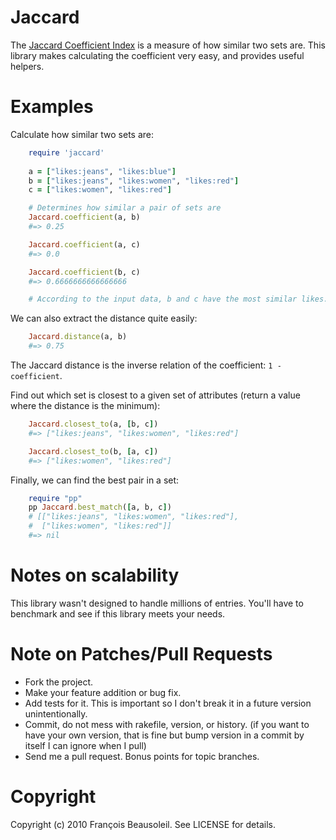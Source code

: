 Jaccard
=======

The [Jaccard Coefficient Index][1] is a measure of how similar two sets are. This library makes calculating the coefficient very easy, and provides useful helpers.

Examples
========

Calculate how similar two sets are:

```ruby
    require 'jaccard'
    
    a = ["likes:jeans", "likes:blue"]
    b = ["likes:jeans", "likes:women", "likes:red"]
    c = ["likes:women", "likes:red"]

    # Determines how similar a pair of sets are
    Jaccard.coefficient(a, b)
    #=> 0.25

    Jaccard.coefficient(a, c)
    #=> 0.0

    Jaccard.coefficient(b, c)
    #=> 0.6666666666666666

    # According to the input data, b and c have the most similar likes.
```

We can also extract the distance quite easily:

```ruby
    Jaccard.distance(a, b)
    #=> 0.75
```

The Jaccard distance is the inverse relation of the coefficient: `1 - coefficient`.

Find out which set is closest to a given set of attributes (return a value where the distance is the minimum):

```ruby
    Jaccard.closest_to(a, [b, c])
    #=> ["likes:jeans", "likes:women", "likes:red"]

    Jaccard.closest_to(b, [a, c])
    #=> ["likes:women", "likes:red"]
```

Finally, we can find the best pair in a set:

```ruby
    require "pp"
    pp Jaccard.best_match([a, b, c])
    # [["likes:jeans", "likes:women", "likes:red"],
    #  ["likes:women", "likes:red"]]
    #=> nil
```

Notes on scalability
====================

This library wasn't designed to handle millions of entries. You'll have to benchmark and see if this library meets your needs.

Note on Patches/Pull Requests
=============================

* Fork the project.
* Make your feature addition or bug fix.
* Add tests for it. This is important so I don't break it in a
  future version unintentionally.
* Commit, do not mess with rakefile, version, or history.
  (if you want to have your own version, that is fine but bump version in a commit by itself I can ignore when I pull)
* Send me a pull request. Bonus points for topic branches.

Copyright
=========

Copyright (c) 2010 François Beausoleil. See LICENSE for details.

  [1]: http://en.wikipedia.org/wiki/Jaccard_index
